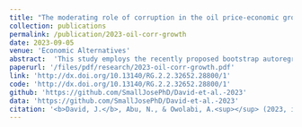 ```yaml
---
title: "The moderating role of corruption in the oil price-economic growth relationship in an oil-dependent economy: Evidence from Bootstrap ARDL with a Fourier Function"
collection: publications
permalink: /publication/2023-oil-corr-growth
date: 2023-09-05
venue: 'Economic Alternatives'
abstract:  'This study employs the recently proposed bootstrap autoregressive distributed lag (ARDL) model augmented with a Fourier function and the dynamic ARDL simulation procedures to examine whether the oil price-economic growth relationship is dependent on the level of corruption in an oil-dependent economy. Using Nigerian quarterly data during the 1996Q1-2021Q4 period, the results of the bounds-testing present evidence for cointegration between the variables. In addition, the results indicate that oil price and corruption are growth-enhancing, but the effect of oil price on growth is contingent on the level of corruption. Moreover, evidence suggests that the marginal effect of oil price on economic growth varies with the level of corruption; the lower the level of corruption, the higher the growth-enhancing effect of oil price on economic growth, and vice versa. The dynamic ARDL simulations plots demonstrate the significant increase (decrease)in predicted growth in the short-term due to a counterfactual rise in the price of oil price (corruption), which gradually deflates (increase) after the shock in the long-term. Therefore, policies geared toward diversifying the economy away from oil, reducing corruption in the oil and gas industry and the security sector, improving agricultural output, and reducing unemployment rate are recommended to enhance growth.'
paperurl: '/files/pdf/research/2023-oil-corr-growth.pdf'
link: 'http://dx.doi.org/10.13140/RG.2.2.32652.28800/1'
code: 'http://dx.doi.org/10.13140/RG.2.2.32652.28800/1'
github: 'https://github.com/SmallJosePhD/David-et-al.-2023'
data: 'https://github.com/SmallJosePhD/David-et-al.-2023'
citation: '<b>David, J.</b>, Abu, N., & Owolabi, A.<sup></sup> (2023, in press). &quot;The moderating role of corruption in the oil price-economic growth relationship in an oil-dependent economy: Evidence from Bootstrap ARDL with a Fourier Function.&quot; <i>Economic Alternatives</i>. doi: 10.13140/RG.2.2.32652.28800/1'
---
```

